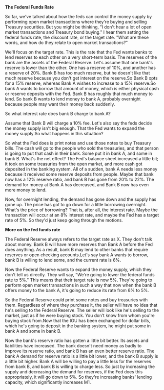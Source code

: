 **The Federal Funds Rate**

So far, we've talked about how the feds can control the money supply by performing open market transactions where they're buying and selling Treasury securities. But you might be thinking, "I don't hear a lot of open market transactions and Treasury bond buying." I hear them setting the federal funds rate, the discount rate, or the target rate. "What are these words, and how do they relate to open market transactions?"

We'll focus on the target rate. This is the rate that the Fed wants banks to lend reserves to each other on a very short-term basis. The reserves of the bank are the assets of the Federal Reserve. Let's assume that one bank's reserve is lower than the other. One has a reserve of 10%, and another has a reserve of 20%. Bank B has too much reserve, but he doesn't like that much reserve because you don't get interest on the reserve.So Bank B opts for a 15% reserve, whereas Bank A wishes to increase to a 15% reserve.So bank A wants to borrow that amount of money, which is either physical cash or reserve deposits with the Fed. Bank B has roughly that much money to lend. So bank B wants to lend money to bank A, probably overnight because people may want their money back suddenly.

So what interest rate does bank B charge to bank A?

Assume that Bank B will charge a 10% fee. Let's also say the feds decide the money supply isn't big enough. That the Fed wants to expand the money supply So what happens in this situation?

So what the Fed does is print notes and use those notes to buy Treasury bills. The cash will go to the people who sold the treasuries, and that person is going to put that cash in their bank. Some put it in bank A, and some in bank B. What's the net effect? The Fed's balance sheet increased a little bit; it took on some treasuries from the open market, and more cash got deposited in the banking system. All of a sudden, bank A needs less money because it received some reserve deposits from people. Maybe that bank now has a 12% reserve ratio, and bank B has gone from 20% to 22%. The demand for money at Bank A has decreased, and Bank B now has even more money to lend.

Now, for overnight lending, the demand has gone down and the supply has gone up. The price has got to go down for a little borrowing overnight. What's the price of borrowing? That is, after all, the interest rate. Maybe the transaction will occur at an 8% interest rate, and maybe the Fed has a target rate of 5%. So they'd just keep going through the motions.

**More on the fed funds rate**

The Federal Reserve always refers to the target rate as X. They don't talk about money. Bank B will have more reserves than Bank A before the Fed does anything. As a result, bank B may lend to other banks that require reserves or open checking accounts.Let's say bank A wants to borrow, bank B is willing to lend some, and the current rate is 6%.

Now the Federal Reserve wants to expand the money supply, which they don't tell us directly. They will say, "We're going to lower the federal funds rate to 5%." This means that their target rate is now 5%. They're going to perform open market transactions in such a way that now when the bank B offers money to the bank A, it's going to reduce its rate from 6% to 5%.

So the Federal Reserve could print some notes and buy treasuries with them. Regardless of where they purchase it, the seller will have no idea that he's selling to the Federal Reserve. The seller will look like he's selling to the market, just as if he were buying stock. You don't know from whom you're buying stock from.Now that the IOU has been exchanged for dollar bills, which he's going to deposit in the banking system, he might put some in bank A and some in bank B.

Now the bank's reserve ratio has gotten a little bit better. Its assets and liabilities have increased. The bank doesn't need money as badly to improve its reserve ratio, and bank B has an even better reserve ratio. The bank A demand for reserve ratio is a little bit lower, and the bank B supply is a little bit higher. Bank A will be willing to pay a little less for the reserves from bank B, and bank B is willing to charge less. So just by increasing the supply and decreasing the demand for reserves, if the Fed does this appropriately, it will go down to 5%. So they're increasing banks' lending capacity, which significantly increases M1.
